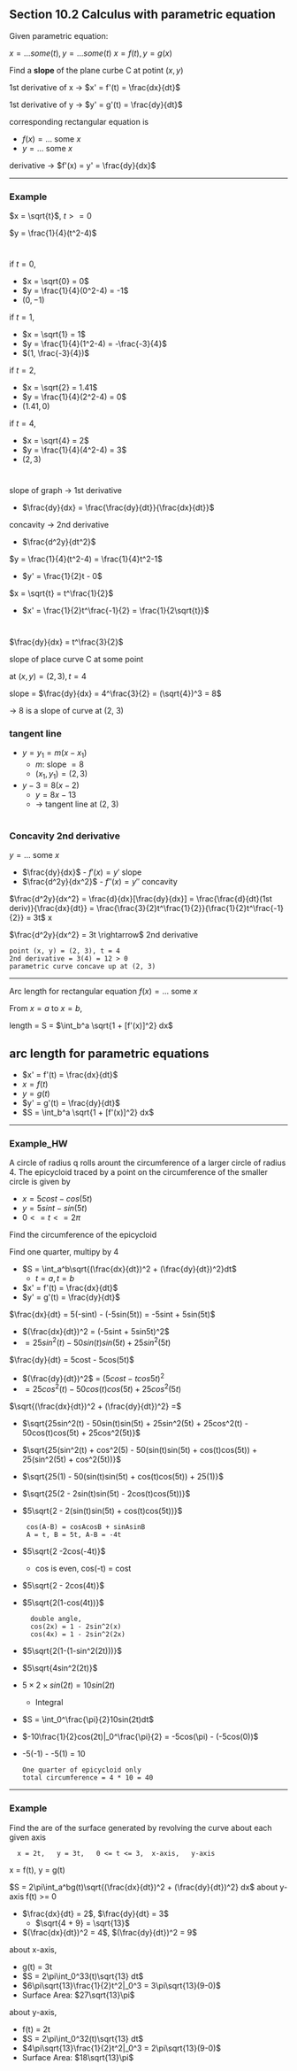 ## Section 10.2  Calculus with parametric equation ##

Given parametric equation:

$x = ...some (t), y = ...some(t)$
$x = f(t), y = g(x)$

Find a **slope** of the plane curbe C at potint $(x, y)$

1st derivative of x $\rightarrow$ $x' = f'(t) = \frac{dx}{dt}$

1st derivative of y $\rightarrow$ $y' = g'(t) = \frac{dy}{dt}$

corresponding rectangular equation is 
- $f(x) = ...$ some $x$
- $y = ...$ some $x$

derivative $\rightarrow$ $f'(x) = y' = \frac{dy}{dx}$
___
### Example ###
$x = \sqrt{t}$,  $t >= 0$

$y = \frac{1}{4}(t^2-4)$
#

if $t = 0$,
- $x = \sqrt{0} = 0$
- $y = \frac{1}{4}(0^2-4) = -1$
- $(0, -1)$

if $t = 1$,
- $x = \sqrt{1} = 1$
- $y = \frac{1}{4}(1^2-4) = -\frac{-3}{4}$
- $(1, \frac{-3}{4})$

if $t = 2$,
- $x = \sqrt{2} = 1.41$
- $y = \frac{1}{4}(2^2-4) = 0$
- $(1.41, 0)$

if $t = 4$,
- $x = \sqrt{4} = 2$
- $y = \frac{1}{4}(4^2-4) = 3$
- $(2, 3)$
#

slope of graph $\rightarrow$ 1st derivative

- $\frac{dy}{dx} = \frac{\frac{dy}{dt}}{\frac{dx}{dt}}$

concavity $\rightarrow$ 2nd derivative
- $\frac{d^2y}{dt^2}$

$y = \frac{1}{4}(t^2-4) = \frac{1}{4}t^2-1$
- $y'  = \frac{1}{2}t - 0$

$x = \sqrt{t} = t^\frac{1}{2}$
- $x' = \frac{1}{2}t^\frac{-1}{2} = \frac{1}{2\sqrt{t}}$
#
$\frac{dy}{dx} = t^\frac{3}{2}$

slope of place curve C at some point

at $(x, y) = (2, 3), t = 4$

slope = $\frac{dy}{dx} = 4^\frac{3}{2} = (\sqrt{4})^3 = 8$

$\rightarrow$ 8 is a slope of curve at (2, 3)

### tangent line ###
- $y = y_1 = m(x - x_1)$
  - $m$: slope $= 8$
  - $(x_1, y_1) = (2, 3)$
- $y - 3 = 8(x - 2)$
  - $y = 8x - 13$
  - $\rightarrow$ tangent line at (2, 3)
#

### Concavity 2nd derivative ###

$y = ...$ some $x$

- $\frac{dy}{dx}$ - $f'(x) = y'$ slope
- $\frac{d^2y}{dx^2}$ - $f''(x) = y''$ concavity

$\frac{d^2y}{dx^2} = \frac{d}{dx}[\frac{dy}{dx}] = \frac{\frac{d}{dt}(1st deriv)}{\frac{dx}{dt}} = \frac{\frac{3}{2}t^\frac{1}{2}}{\frac{1}{2}t^\frac{-1}{2}} = 3t$
x

$\frac{d^2y}{dx^2} = 3t \rightarrow$ 2nd derivative

    point (x, y) = (2, 3), t = 4
    2nd derivative = 3(4) = 12 > 0
    parametric curve concave up at (2, 3)

___
Arc length for rectangular equation $f(x) = ...$ some $x$

From $x = a$ to $x = b$,

length = S = $\int_b^a \sqrt{1 + [f'(x)]^2} dx$

## arc length for parametric equations 
- $x' = f'(t) = \frac{dx}{dt}$
- $x = f(t)$
- $y = g(t)$
- $y' = g'(t) = \frac{dy}{dt}$
- $S = \int_b^a \sqrt{1 + [f'(x)]^2} dx$
___
### Example_HW

A circle of radius q rolls arount the circumference of a larger circle of radius 4. The epicycloid traced  by a point on the circumference of the smaller circle is given by 
- $x = 5cost - cos(5t)$
- $y= 5sint - sin(5t)$
- $0 <= t <= 2\pi$

Find the circumference of the epicycloid

Find one quarter, multipy by 4
- $S = \int_a^b\sqrt{(\frac{dx}{dt})^2 + (\frac{dy}{dt})^2}dt$
  - $t = a, t = b$
- $x' = f'(t) = \frac{dx}{dt}$
- $y' = g'(t) = \frac{dy}{dt}$

$\frac{dx}{dt} = 5(-sint) - (-5sin(5t)) = -5sint + 5sin(5t)$
- $(\frac{dx}{dt})^2 = (-5sint + 5sin5t)^2$
- $= 25sin^2(t) - 50sin(t)sin(5t) + 25sin^2(5t)$

$\frac{dy}{dt} = 5cost - 5cos(5t)$
- $(\frac{dy}{dt})^2$ = $(5cost - tcos5t)^2$
- $= 25cos^2(t) - 50cos(t)cos(5t) + 25cos^2(5t)$

$\sqrt{(\frac{dx}{dt})^2 + (\frac{dy}{dt})^2} =$
 - $\sqrt{25sin^2(t) - 50sin(t)sin(5t) + 25sin^2(5t) + 25cos^2(t) - 50cos(t)cos(5t) + 25cos^2(5t)}$
 - $\sqrt{25(sin^2(t) + cos^2(5) - 50(sin(t)sin(5t) + cos(t)cos(5t)) + 25(sin^2(5t) + cos^2(5t))}$
 - $\sqrt{25(1) - 50(sin(t)sin(5t) + cos(t)cos(5t)) + 25(1)}$
 - $\sqrt{25(2 - 2sin(t)sin(5t) - 2cos(t)cos(5t))}$
 - $5\sqrt{2 - 2(sin(t)sin(5t) + cos(t)cos(5t))}$

        cos(A-B) = cosAcosB + sinAsinB
        A = t, B = 5t, A-B = -4t

- $5\sqrt{2 -2cos(-4t)}$
  - cos is even, cos(-t) = cost
- $5\sqrt{2 - 2cos(4t)}$
- $5\sqrt{2(1-cos(4t))}$
        
        double angle,
        cos(2x) = 1 - 2sin^2(x)
        cos(4x) = 1 - 2sin^2(2x)

- $5\sqrt{2(1-(1-sin^2(2t)))}$
- $5\sqrt{4sin^2(2t)}$
- $5 \times 2 \times sin(2t) = 10sin(2t)$
  - Integral
- $S = \int_0^\frac{\pi}{2}10sin(2t)dt$
- $-10\frac{1}{2}cos(2t)|_0^\frac{\pi}{2} = -5cos(\pi) - (-5cos(0))$
- -5(-1) - -5(1) = 10

      One quarter of epicycloid only
      total circumference = 4 * 10 = 40
____
### Example
Find the are of the surface generated by revolving the curve about each given axis

      x = 2t,   y = 3t,   0 <= t <= 3,  x-axis,   y-axis

x = f(t), y = g(t)

$S = 2\pi\int_a^bg(t)\sqrt{(\frac{dx}{dt})^2 + (\frac{dy}{dt})^2} dx$ 
about y-axis  f(t) >= 0

- $\frac{dx}{dt} = 2$, $\frac{dy}{dt} = 3$
  - $\sqrt{4 + 9} = \sqrt{13}$
- $(\frac{dx}{dt})^2 = 4$, $(\frac{dy}{dt})^2 = 9$

about x-axis,
- g(t) = 3t
- $S = 2\pi\int_0^33(t)\sqrt{13} dt$
- $6\pi\sqrt{13}\frac{1}{2}t^2|_0^3 = 3\pi\sqrt{13}(9-0)$
- Surface Area: $27\sqrt{13}\pi$

about y-axis,
- f(t) = 2t
- $S = 2\pi\int_0^32(t)\sqrt{13} dt$
- $4\pi\sqrt{13}\frac{1}{2}t^2|_0^3 = 2\pi\sqrt{13}(9-0)$
- Surface Area: $18\sqrt{13}\pi$

